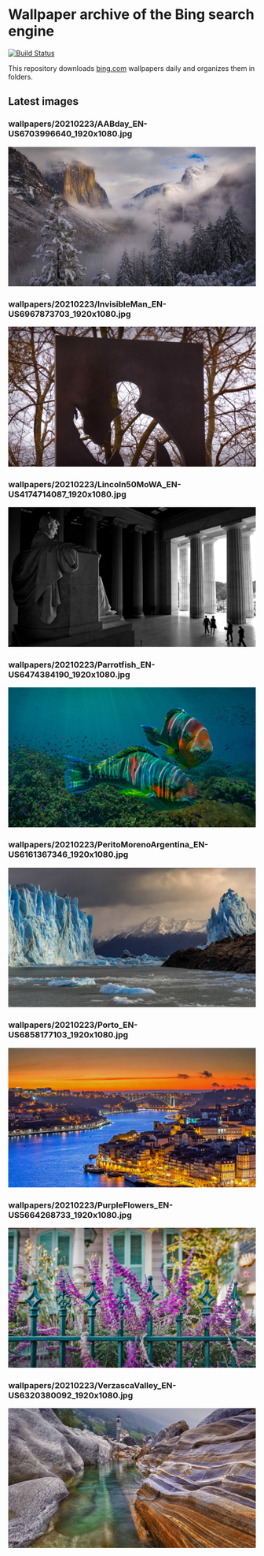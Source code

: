 # Wallpaper archive of the Bing search engine

[![Build Status](https://travis-ci.org/kijart/bing-daily-images-dl.svg?branch=wallpapers)](https://travis-ci.org/kijart/bing-daily-images-dl)

This repository downloads [bing.com](https://www.bing.com) wallpapers daily and organizes them in folders.

## Latest images

<!-- Wallpapers -->

### wallpapers/20210223/AABday_EN-US6703996640_1920x1080.jpg

![wallpapers/20210223/AABday_EN-US6703996640_1920x1080.jpg](wallpapers/20210223/AABday_EN-US6703996640_1920x1080.jpg)

### wallpapers/20210223/InvisibleMan_EN-US6967873703_1920x1080.jpg

![wallpapers/20210223/InvisibleMan_EN-US6967873703_1920x1080.jpg](wallpapers/20210223/InvisibleMan_EN-US6967873703_1920x1080.jpg)

### wallpapers/20210223/Lincoln50MoWA_EN-US4174714087_1920x1080.jpg

![wallpapers/20210223/Lincoln50MoWA_EN-US4174714087_1920x1080.jpg](wallpapers/20210223/Lincoln50MoWA_EN-US4174714087_1920x1080.jpg)

### wallpapers/20210223/Parrotfish_EN-US6474384190_1920x1080.jpg

![wallpapers/20210223/Parrotfish_EN-US6474384190_1920x1080.jpg](wallpapers/20210223/Parrotfish_EN-US6474384190_1920x1080.jpg)

### wallpapers/20210223/PeritoMorenoArgentina_EN-US6161367346_1920x1080.jpg

![wallpapers/20210223/PeritoMorenoArgentina_EN-US6161367346_1920x1080.jpg](wallpapers/20210223/PeritoMorenoArgentina_EN-US6161367346_1920x1080.jpg)

### wallpapers/20210223/Porto_EN-US6858177103_1920x1080.jpg

![wallpapers/20210223/Porto_EN-US6858177103_1920x1080.jpg](wallpapers/20210223/Porto_EN-US6858177103_1920x1080.jpg)

### wallpapers/20210223/PurpleFlowers_EN-US5664268733_1920x1080.jpg

![wallpapers/20210223/PurpleFlowers_EN-US5664268733_1920x1080.jpg](wallpapers/20210223/PurpleFlowers_EN-US5664268733_1920x1080.jpg)

### wallpapers/20210223/VerzascaValley_EN-US6320380092_1920x1080.jpg

![wallpapers/20210223/VerzascaValley_EN-US6320380092_1920x1080.jpg](wallpapers/20210223/VerzascaValley_EN-US6320380092_1920x1080.jpg)

